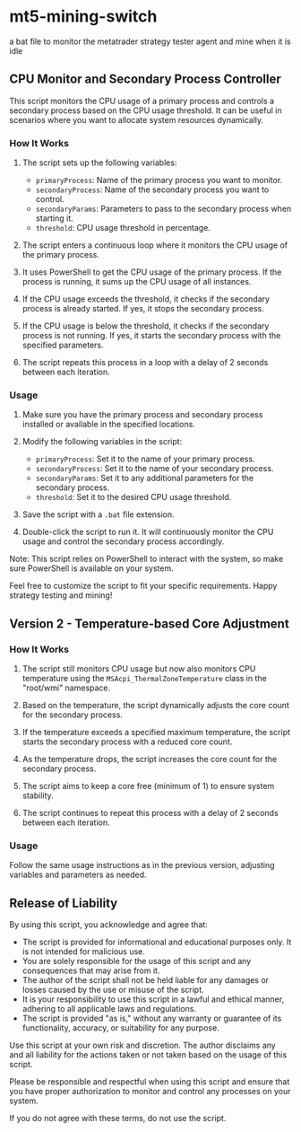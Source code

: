 # mt5-mining-switch
a bat file to monitor the metatrader strategy tester agent and mine when it is idle

## CPU Monitor and Secondary Process Controller

This script monitors the CPU usage of a primary process and controls a secondary process based on the CPU usage threshold. It can be useful in scenarios where you want to allocate system resources dynamically.

### How It Works

1. The script sets up the following variables:
   - `primaryProcess`: Name of the primary process you want to monitor.
   - `secondaryProcess`: Name of the secondary process you want to control.
   - `secondaryParams`: Parameters to pass to the secondary process when starting it.
   - `threshold`: CPU usage threshold in percentage.

2. The script enters a continuous loop where it monitors the CPU usage of the primary process.

3. It uses PowerShell to get the CPU usage of the primary process. If the process is running, it sums up the CPU usage of all instances.

4. If the CPU usage exceeds the threshold, it checks if the secondary process is already started. If yes, it stops the secondary process.

5. If the CPU usage is below the threshold, it checks if the secondary process is not running. If yes, it starts the secondary process with the specified parameters.

6. The script repeats this process in a loop with a delay of 2 seconds between each iteration.

### Usage

1. Make sure you have the primary process and secondary process installed or available in the specified locations.

2. Modify the following variables in the script:
   - `primaryProcess`: Set it to the name of your primary process.
   - `secondaryProcess`: Set it to the name of your secondary process.
   - `secondaryParams`: Set it to any additional parameters for the secondary process.
   - `threshold`: Set it to the desired CPU usage threshold.

3. Save the script with a `.bat` file extension.

4. Double-click the script to run it. It will continuously monitor the CPU usage and control the secondary process accordingly.

Note: This script relies on PowerShell to interact with the system, so make sure PowerShell is available on your system.

Feel free to customize the script to fit your specific requirements. Happy strategy testing and mining!

## Version 2 - Temperature-based Core Adjustment

### How It Works

1. The script still monitors CPU usage but now also monitors CPU temperature using the `MSAcpi_ThermalZoneTemperature` class in the "root/wmi" namespace.

2. Based on the temperature, the script dynamically adjusts the core count for the secondary process.

3. If the temperature exceeds a specified maximum temperature, the script starts the secondary process with a reduced core count.

4. As the temperature drops, the script increases the core count for the secondary process.

5. The script aims to keep a core free (minimum of 1) to ensure system stability.

6. The script continues to repeat this process with a delay of 2 seconds between each iteration.

### Usage

Follow the same usage instructions as in the previous version, adjusting variables and parameters as needed.

## Release of Liability

By using this script, you acknowledge and agree that:

- The script is provided for informational and educational purposes only. It is not intended for malicious use.
- You are solely responsible for the usage of this script and any consequences that may arise from it.
- The author of the script shall not be held liable for any damages or losses caused by the use or misuse of the script.
- It is your responsibility to use this script in a lawful and ethical manner, adhering to all applicable laws and regulations.
- The script is provided "as is," without any warranty or guarantee of its functionality, accuracy, or suitability for any purpose.

Use this script at your own risk and discretion. The author disclaims any and all liability for the actions taken or not taken based on the usage of this script.

Please be responsible and respectful when using this script and ensure that you have proper authorization to monitor and control any processes on your system.

If you do not agree with these terms, do not use the script.

